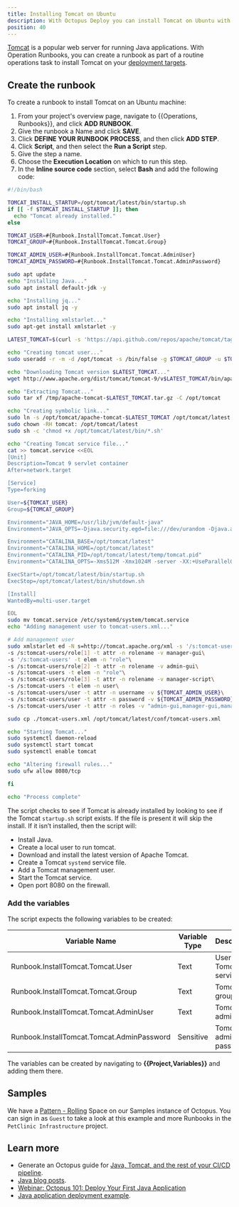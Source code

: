 ```yaml
---
title: Installing Tomcat on Ubuntu
description: With Octopus Deploy you can install Tomcat on Ubuntu with a runbook as part of a routine operations task.
position: 40
---
```


[Tomcat](https://tomcat.apache.org/) is a popular web server for running Java applications. With Operation Runbooks, you can create a runbook as part of a routine operations task to install Tomcat on your [deployment targets](/docs/getting-started/connect-your-deployment-targets.md).

## Create the runbook

To create a runbook to install Tomcat on an Ubuntu machine:

1. From your project's overview page, navigate to {{Operations, Runbooks}}, and click **ADD RUNBOOK**.
1. Give the runbook a Name and click **SAVE**.
1. Click **DEFINE YOUR RUNBOOK PROCESS**, and then click **ADD STEP**.
1. Click **Script**, and then select the **Run a Script** step.
1. Give the step a name.
1. Choose the **Execution Location** on which to run this step.
1. In the **Inline source code** section, select **Bash** and add the following code:

```bash
#!/bin/bash

TOMCAT_INSTALL_STARTUP=/opt/tomcat/latest/bin/startup.sh
if [[ -f $TOMCAT_INSTALL_STARTUP ]]; then
  echo "Tomcat already installed."
else

TOMCAT_USER=#{Runbook.InstallTomcat.Tomcat.User}
TOMCAT_GROUP=#{Runbook.InstallTomcat.Tomcat.Group}

TOMCAT_ADMIN_USER=#{Runbook.InstallTomcat.Tomcat.AdminUser}
TOMCAT_ADMIN_PASSWORD=#{Runbook.InstallTomcat.Tomcat.AdminPassword}

sudo apt update
echo "Installing Java..."
sudo apt install default-jdk -y

echo "Installing jq..."
sudo apt install jq -y

echo "Installing xmlstarlet..."
sudo apt-get install xmlstarlet -y

LATEST_TOMCAT=$(curl -s 'https://api.github.com/repos/apache/tomcat/tags' | jq -r .[].name | grep -v '-' | head -1)

echo "Creating tomcat user..."
sudo useradd -r -m -d /opt/tomcat -s /bin/false -g $TOMCAT_GROUP -u $TOMCAT_USER

echo "Downloading Tomcat version $LATEST_TOMCAT..."
wget http://www.apache.org/dist/tomcat/tomcat-9/v$LATEST_TOMCAT/bin/apache-tomcat-$LATEST_TOMCAT.tar.gz -P /tmp

echo "Extracting Tomcat..."
sudo tar xf /tmp/apache-tomcat-$LATEST_TOMCAT.tar.gz -C /opt/tomcat

echo "Creating symbolic link..."
sudo ln -s /opt/tomcat/apache-tomcat-$LATEST_TOMCAT /opt/tomcat/latest
sudo chown -RH tomcat: /opt/tomcat/latest
sudo sh -c 'chmod +x /opt/tomcat/latest/bin/*.sh'

echo "Creating Tomcat service file..."
cat >> tomcat.service <<EOL
[Unit]
Description=Tomcat 9 servlet container
After=network.target

[Service]
Type=forking

User=${TOMCAT_USER}
Group=${TOMCAT_GROUP}

Environment="JAVA_HOME=/usr/lib/jvm/default-java"
Environment="JAVA_OPTS=-Djava.security.egd=file:///dev/urandom -Djava.awt.headless=true"

Environment="CATALINA_BASE=/opt/tomcat/latest"
Environment="CATALINA_HOME=/opt/tomcat/latest"
Environment="CATALINA_PID=/opt/tomcat/latest/temp/tomcat.pid"
Environment="CATALINA_OPTS=-Xms512M -Xmx1024M -server -XX:+UseParallelGC"

ExecStart=/opt/tomcat/latest/bin/startup.sh
ExecStop=/opt/tomcat/latest/bin/shutdown.sh

[Install]
WantedBy=multi-user.target

EOL
sudo mv tomcat.service /etc/systemd/system/tomcat.service
echo "Adding management user to tomcat-users.xml..."

# Add management user
sudo xmlstarlet ed -N s=http://tomcat.apache.org/xml -s '/s:tomcat-users' -t elem -n "role" -v ''\
-s /s:tomcat-users/role[1] -t attr -n rolename -v manager-gui\
-s '/s:tomcat-users' -t elem -n "role"\
-s /s:tomcat-users/role[2] -t attr -n rolename -v admin-gui\
-s /s:tomcat-users -t elem -n "role"\
-s /s:tomcat-users/role[3] -t attr -n rolename -v manager-script\
-s /s:tomcat-users -t elem -n user\
-s /s:tomcat-users/user -t attr -n username -v ${TOMCAT_ADMIN_USER}\
-s /s:tomcat-users/user -t attr -n password -v ${TOMCAT_ADMIN_PASSWORD}\
-s /s:tomcat-users/user -t attr -n roles -v "admin-gui,manager-gui,manager-script" /opt/tomcat/latest/conf/tomcat-users.xml > tomcat-users.xml

sudo cp ./tomcat-users.xml /opt/tomcat/latest/conf/tomcat-users.xml

echo "Starting Tomcat..."
sudo systemctl daemon-reload
sudo systemctl start tomcat
sudo systemctl enable tomcat

echo "Altering firewall rules..."
sudo ufw allow 8080/tcp

fi

echo "Process complete"
```

The script checks to see if Tomcat is already installed by looking to see if the Tomcat `startup.sh` script exists. If the file is present it will skip the install. If it isn’t installed, then the script will:

- Install Java.
- Create a local user to run tomcat.
- Download and install the latest version of Apache Tomcat.
- Create a Tomcat `systemd` service file.
- Add a Tomcat management user.
- Start the Tomcat service.
- Open port 8080 on the firewall.

### Add the variables

The script expects the following variables to be created:


| Variable Name | Variable Type | Description | Example |
| ------------- | ------------- | ------------- | ------------- |
| Runbook.InstallTomcat.Tomcat.User | Text | User to run Tomcat service | tomcat |
| Runbook.InstallTomcat.Tomcat.Group | Text | Tomcat group | tomcat |
| Runbook.InstallTomcat.Tomcat.AdminUser | Text | Tomcat admin user | tomcatadmin |
| Runbook.InstallTomcat.Tomcat.AdminPassword | Sensitive | Tomcat admin user password | SuperSecretPa$$word |

The variables can be created by navigating to **{{Project,Variables}}** and adding them there.

## Samples

We have a [Pattern - Rolling](https://g.octopushq.com/PatternRollingSamplesSpace) Space on our Samples instance of Octopus. You can sign in as `Guest` to take a look at this example and more Runbooks in the `PetClinic Infrastructure` project.

## Learn more

- Generate an Octopus guide for [Java, Tomcat, and the rest of your CI/CD pipeline](https://octopus.com/docs/guides?application=Java&destination=Tomcat).
- [Java blog posts](https://octopus.com/blog/tag/java).
- [Webinar: Octopus 101: Deploy Your First Java Application](https://www.youtube.com/watch?v=AM6GyYr2n4Y)
- [Java application deployment example](/docs/deployment-examples/java-applications/deploying-java-applications.md).

